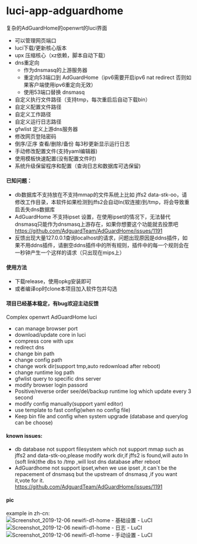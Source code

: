 # luci-app-adguardhome
复杂的AdGuardHome的openwrt的luci界面

 - 可以管理网页端口
 - luci下载/更新核心版本
 - upx 压缩核心（xz依赖，脚本自动下载）
 - dns重定向
   - 作为dnsmasq的上游服务器
   - 重定向53端口到 AdGuardHome（ipv6需要开启ipv6 nat redirect 否则如果客户端使用ipv6重定向无效）
   - 使用53端口替换 dnsmasq
 - 自定义执行文件路径（支持tmp，每次重启后自动下载bin）
 - 自定义配置文件路径
 - 自定义工作路径
 - 自定义运行日志路径
 - gfwlist 定义上游dns服务器
 - 修改网页登陆密码
 - 倒序/正序 查看/删除/备份 每3秒更新显示运行日志
 - 手动修改配置文件(支持yaml编辑器)
 - 使用模板快速配置(没有配置文件时)
 - 系统升级保留程序和配置（查询日志和数据库可选保留)
#### 已知问题：
 - db数据库不支持放在不支持mmap的文件系统上比如 jffs2 data-stk-oo，请修改工作目录，本软件如果检测到jffs2会自动ln(软连接)到/tmp，将会导致重启丢失dns数据库
 - AdGuardHome 不支持ipset 设置，在使用ipset的情况下，无法替代dnsmasq只能作为dnsmasq上游存在，如果你想要这个功能就去投票吧<br>
 https://github.com/AdguardTeam/AdGuardHome/issues/1191
 - 反馈出现大量127.0.0.1查询localhost的请求，问题出现原因是ddns插件，如果不用ddns插件，请删空ddns插件中的所有规则，插件中的每一个规则会在一秒钟产生一个这样的请求（只出现在mips上）
#### 使用方法
 - 下载release，使用opkg安装即可
 - 或者编译op时clone本项目加入软件包并勾选
#### 项目已经基本稳定，有bug欢迎主动反馈


Complex openwrt AdGuardHome luci

 - can manage browser port
 - download/update core in luci
 - compress core with upx
 - redirect dns
 - change bin path
 - change config path
 - change work dir(support tmp,auto redownload after reboot)
 - change runtime log path
 - gfwlist query to specific dns server
 - modify browser login passord
 - Positive/reverse order see/del/backup runtime log which update every 3 second
 - modify config manually(support yaml editor)
 - use template to fast config(when no config file)
 - Keep bin file and config when system upgrade (database and querylog can be choose) 
#### known issues:
 - db database not support filesystem which not support mmap such as jffs2 and data-stk-oo,please modify work dir,if jffs2 is found,will auto ln (soft link)the dbs to /tmp ,will lost dns database after reboot
 - AdGuardhome not support ipset,when we use ipset ,it can`t be the repacement of dnsmasq but the upstream of dnsmasq ,if you want it,vote for it.<br>
 https://github.com/AdguardTeam/AdGuardHome/issues/1191<br>
#### pic
example in zh-cn:<br>
![Screenshot_2019-12-06 newifi-d1-home - 基础设置 - LuCI](https://user-images.githubusercontent.com/22387141/70305470-74372a00-183f-11ea-80fd-6fd96262c789.png)
![Screenshot_2019-12-06 newifi-d1-home - 日志 - LuCI](https://user-images.githubusercontent.com/22387141/70305550-a8aae600-183f-11ea-92c7-eb1e085143f5.png)
![Screenshot_2019-12-06 newifi-d1-home - 手动设置 - LuCI](https://user-images.githubusercontent.com/22387141/70305555-ab0d4000-183f-11ea-87c2-22315891b4c4.png)
